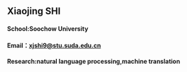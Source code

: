 
## Xiaojing SHI

#### School:Soochow University
#### Email：xjshi9@stu.suda.edu.cn
#### Research:natural language processing,machine translation
